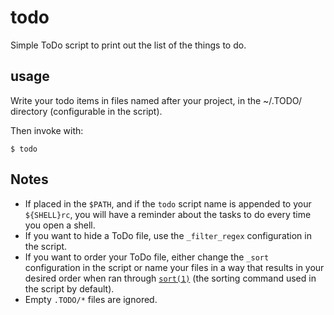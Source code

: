 todo
====

Simple ToDo script to print out the list of the things to do.

usage
-----
Write your todo items in files named after your project, in the ~/.TODO/
directory (configurable in the script).

Then invoke with:

    $ todo

Notes
-----

- If placed in the `$PATH`, and if the `todo` script name is appended to your
  `${SHELL}rc`, you will have a reminder about the tasks to do every time you
  open a shell.
- If you want to hide a ToDo file, use the `_filter_regex` configuration in the
  script.
- If you want to order your ToDo file, either change the `_sort` configuration
  in the script or name your files in a way that results in your desired order
  when ran through [`sort(1)`][1] (the sorting command used in the script by
  default).
- Empty `.TODO/*` files are ignored.

[1]: https://pubs.opengroup.org/onlinepubs/9799919799/utilities/sort.html
